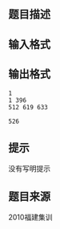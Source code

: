 


## 题目描述
## 输入格式
## 输出格式

```input1
1
1 396
512 619 633

```
```output1
526
```

## 提示
没有写明提示
## 题目来源
2010福建集训


